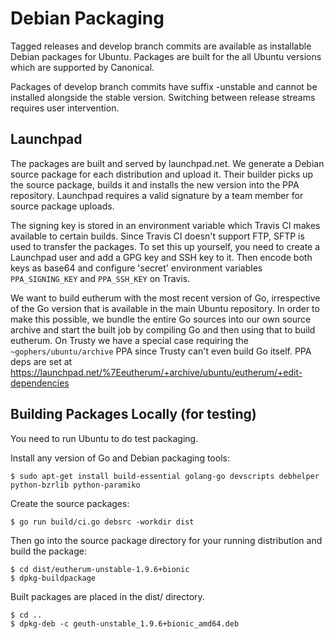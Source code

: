 # Debian Packaging

Tagged releases and develop branch commits are available as installable Debian packages
for Ubuntu. Packages are built for the all Ubuntu versions which are supported by
Canonical.

Packages of develop branch commits have suffix -unstable and cannot be installed alongside
the stable version. Switching between release streams requires user intervention.

## Launchpad

The packages are built and served by launchpad.net. We generate a Debian source package
for each distribution and upload it. Their builder picks up the source package, builds it
and installs the new version into the PPA repository. Launchpad requires a valid signature
by a team member for source package uploads.

The signing key is stored in an environment variable which Travis CI makes available to
certain builds. Since Travis CI doesn't support FTP, SFTP is used to transfer the
packages. To set this up yourself, you need to create a Launchpad user and add a GPG key
and SSH key to it. Then encode both keys as base64 and configure 'secret' environment
variables `PPA_SIGNING_KEY` and `PPA_SSH_KEY` on Travis.

We want to build eutherum with the most recent version of Go, irrespective of the Go
version that is available in the main Ubuntu repository. In order to make this possible,
we bundle the entire Go sources into our own source archive and start the built job by
compiling Go and then using that to build eutherum. On Trusty we have a special case
requiring the `~gophers/ubuntu/archive` PPA since Trusty can't even build Go itself. PPA
deps are set at https://launchpad.net/%7Eeutherum/+archive/ubuntu/eutherum/+edit-dependencies

## Building Packages Locally (for testing)

You need to run Ubuntu to do test packaging.

Install any version of Go and Debian packaging tools:

    $ sudo apt-get install build-essential golang-go devscripts debhelper python-bzrlib python-paramiko

Create the source packages:

    $ go run build/ci.go debsrc -workdir dist

Then go into the source package directory for your running distribution and build the package:

    $ cd dist/eutherum-unstable-1.9.6+bionic
    $ dpkg-buildpackage

Built packages are placed in the dist/ directory.

    $ cd ..
    $ dpkg-deb -c geuth-unstable_1.9.6+bionic_amd64.deb
